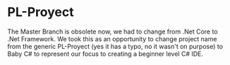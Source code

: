 # PL-Proyect
The Master Branch is obsolete now, we had to change from .Net Core to .Net Framework.  We took this as an opportunity to change project name from the generic PL-Proyect (yes it has a typo, no it wasn't on purpose) to Baby C# to represent our focus to creating a beginner level C# IDE.
